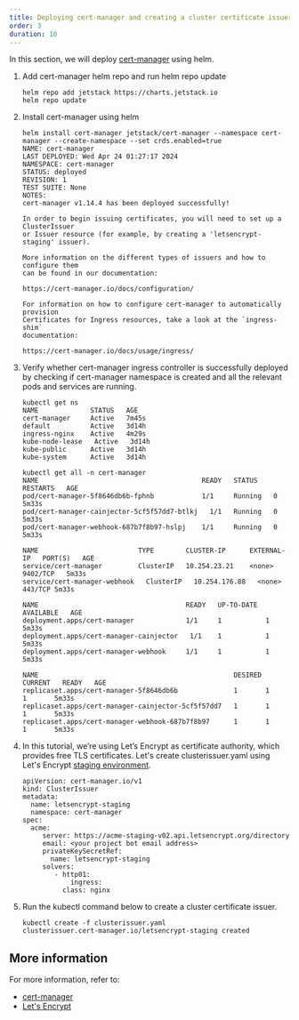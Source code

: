 ```yaml
---
title: Deploying cert-manager and creating a cluster certificate issuer
order: 3
duration: 10
---
```


In this section, we will deploy [cert-manager](https://cert-manager.io/docs/) using helm.

1. Add cert-manager helm repo and run helm repo update

   ```
   helm repo add jetstack https://charts.jetstack.io
   helm repo update
   ```

2. Install cert-manager using helm

   ```
   helm install cert-manager jetstack/cert-manager --namespace cert-manager --create-namespace --set crds.enabled=true
   NAME: cert-manager
   LAST DEPLOYED: Wed Apr 24 01:27:17 2024
   NAMESPACE: cert-manager
   STATUS: deployed
   REVISION: 1
   TEST SUITE: None
   NOTES:
   cert-manager v1.14.4 has been deployed successfully!

   In order to begin issuing certificates, you will need to set up a ClusterIssuer
   or Issuer resource (for example, by creating a 'letsencrypt-staging' issuer).

   More information on the different types of issuers and how to configure them
   can be found in our documentation:

   https://cert-manager.io/docs/configuration/

   For information on how to configure cert-manager to automatically provision
   Certificates for Ingress resources, take a look at the `ingress-shim`
   documentation:

   https://cert-manager.io/docs/usage/ingress/

   ```

3. Verify whether cert-manager ingress controller is successfully deployed by checking if cert-manager namespace
is created and all the relevant pods and services are running.

   ```
   kubectl get ns
   NAME          	STATUS   AGE
   cert-manager  	Active   7m45s
   default       	Active   3d14h
   ingress-nginx 	Active   4m29s
   kube-node-lease   Active   3d14h
   kube-public   	Active   3d14h
   kube-system   	Active   3d14h

   ```
    
   ```
   kubectl get all -n cert-manager
   NAME                                        	READY   STATUS	RESTARTS   AGE
   pod/cert-manager-5f8646db6b-fphnb          	1/1 	Running   0      	5m33s
   pod/cert-manager-cainjector-5cf5f57dd7-btlkj   1/1 	Running   0      	5m33s
   pod/cert-manager-webhook-687b7f8b97-hslpj  	1/1 	Running   0      	5m33s

   NAME                       	TYPE    	CLUSTER-IP  	EXTERNAL-IP   PORT(S)	AGE
   service/cert-manager       	ClusterIP   10.254.23.21	<none>    	9402/TCP   5m33s
   service/cert-manager-webhook   ClusterIP   10.254.176.88   <none>    	443/TCP	5m33s

   NAME                                  	READY   UP-TO-DATE   AVAILABLE   AGE
   deployment.apps/cert-manager          	1/1 	1        	1       	5m33s
   deployment.apps/cert-manager-cainjector   1/1 	1        	1       	5m33s
   deployment.apps/cert-manager-webhook  	1/1 	1        	1       	5m33s

   NAME                                             	DESIRED   CURRENT   READY   AGE
   replicaset.apps/cert-manager-5f8646db6b          	1     	1     	1   	5m33s
   replicaset.apps/cert-manager-cainjector-5cf5f57dd7   1     	1     	1   	5m33s
   replicaset.apps/cert-manager-webhook-687b7f8b97  	1     	1     	1   	5m33s

   ```
4. In this tutorial, we’re using Let’s Encrypt as certificate authority, which provides free TLS certificates.
Let's create clusterissuer.yaml using Let's Encrypt [staging environment](https://letsencrypt.org/docs/staging-environment/).

   ```
   apiVersion: cert-manager.io/v1
   kind: ClusterIssuer
   metadata:
     name: letsencrypt-staging
     namespace: cert-manager
   spec:
     acme:
        server: https://acme-staging-v02.api.letsencrypt.org/directory
        email: <your project bot email address>
        privateKeySecretRef:
          name: letsencrypt-staging
        solvers:
           - http01:
               ingress:
           	 class: nginx

   ```
5. Run the kubectl command below to create a cluster certificate issuer.

   ```
   kubectl create -f clusterissuer.yaml
   clusterissuer.cert-manager.io/letsencrypt-staging created
   
   ```

## More information

For more information, refer to:

- [cert-manager](https://cert-manager.io/docs/)
- [Let's Encrypt](https://letsencrypt.org/docs/)
